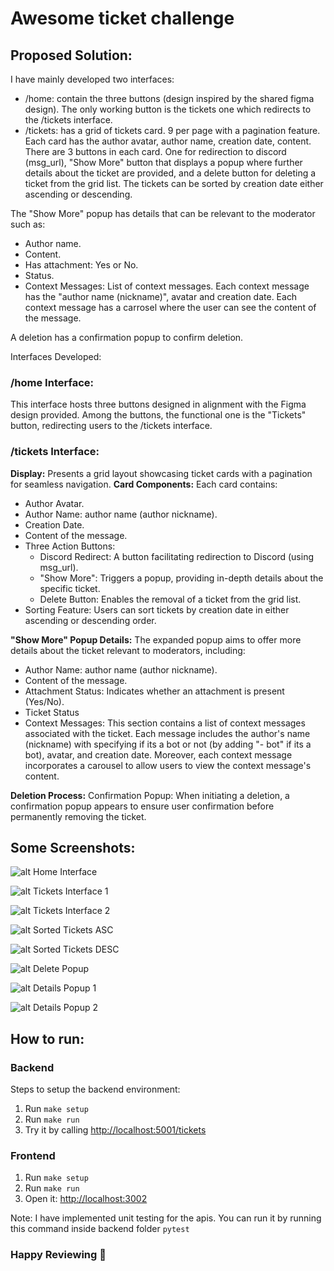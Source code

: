 # Awesome ticket challenge

## Proposed Solution:
I have mainly  developed two interfaces:
- /home: contain the three buttons (design inspired by the shared figma design). The only working button is the tickets one which redirects to the /tickets interface.
- /tickets: has a grid of tickets card. 9 per page with a pagination feature. Each card has the author avatar, author name, creation date, content. There are 3 buttons in each card. One for redirection to discord (msg_url), "Show More" button that displays a popup where further details about the ticket are provided, and a delete button for deleting a ticket from the grid list. The tickets can be sorted by creation date either ascending or descending.

The "Show More" popup has details that can be relevant to the moderator such as:
- Author name.
- Content.
- Has attachment: Yes or No.
- Status.
- Context Messages: List of context messages. Each context message has the "author name (nickname)", avatar and creation date. Each context message has a carrosel where the user can see the content of the message. 

A deletion has a confirmation popup to confirm deletion.


Interfaces Developed:

### /home Interface:
This interface hosts three buttons designed in alignment with the Figma design provided. Among the buttons, the functional one is the "Tickets" button, redirecting users to the /tickets interface.

### /tickets Interface:
**Display:** Presents a grid layout showcasing ticket cards with a pagination for seamless navigation.
**Card Components:** Each card contains:
- Author Avatar.
- Author Name: author name (author nickname).
- Creation Date.
- Content of the message.
- Three Action Buttons:
    - Discord Redirect: A button facilitating redirection to Discord (using msg_url).
    - "Show More": Triggers a popup, providing in-depth details about the specific ticket.
    - Delete Button: Enables the removal of a ticket from the grid list.
- Sorting Feature: Users can sort tickets by creation date in either ascending or descending order.

**"Show More" Popup Details:**
The expanded popup aims to offer more details about the ticket relevant to moderators, including:
- Author Name: author name (author nickname).
- Content of the message.
- Attachment Status: Indicates whether an attachment is present (Yes/No).
- Ticket Status
- Context Messages: This section contains a list of context messages associated with the ticket. Each message includes the author's name (nickname) with specifying if its a bot or not (by adding "- bot" if its a bot), avatar, and creation date. Moreover, each context message incorporates a carousel to allow users to view the context message's content.

**Deletion Process:**
Confirmation Popup: When initiating a deletion, a confirmation popup appears to ensure user confirmation before permanently removing the ticket.


## Some Screenshots:
![alt Home Interface](./screenshots/homeInterface.PNG "Home Interface")

![alt Tickets Interface 1](./screenshots/ticketsInterface2.PNG "Tickets Interface 1")

![alt Tickets Interface 2](./screenshots/ticketsInterface2.PNG "Tickets Interface 2")

![alt Sorted Tickets ASC](./screenshots/sortedTicketsAsc.PNG "Sorted Tickets ASC")

![alt Sorted Tickets DESC](./screenshots/sortedTicketsDesc.PNG "Sorted Tickets DESC")

![alt Delete Popup](./screenshots/deletePopup.PNG "Delete Popup")

![alt Details Popup 1](./screenshots/detailsPopup1.PNG "Details Popup 1")

![alt Details Popup 2](./screenshots/detailsPopup2.PNG "Details Popup 2")

## How to run:
### Backend

Steps to setup the backend environment:

1. Run `make setup`
2. Run `make run`
3. Try it by calling [http://localhost:5001/tickets](http://localhost:5001/tickets)

### Frontend

1. Run `make setup`
2. Run `make run`
3. Open it: [http://localhost:3002](http://localhost:3002)

Note: I have implemented unit testing for the apis. You can run it by running this command inside backend folder `pytest`
### Happy Reviewing 🎉